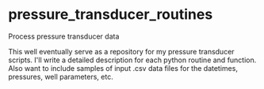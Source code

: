 # pressure_transducer_routines
Process pressure transducer data

This well eventually serve as a repository for my pressure transducer scripts. 
I'll write a detailed description for each python routine and function. 
Also want to include samples of input .csv data files for the datetimes, pressures, well parameters, etc.
